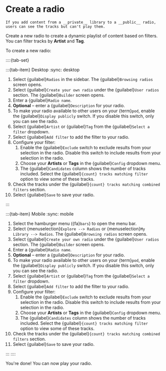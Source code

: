 # Create a radio

```{note}
If you add content from a __private__ library to a __public__ radio, users can see the tracks but can't play them.
```

Create a new radio to create a dynamic playlist of content based on filters. You can filter tracks by __Artist__ and __Tag__.

To create a new radio:

::::{tab-set}

:::{tab-item} Desktop
:sync: desktop

1. Select {guilabel}`Radios` in the sidebar. The {guilabel}`Browsing radios` screen opens.
2. Select {guilabel}`Create your own radio` under the {guilabel}`User radios` section. The {guilabel}`Builder` screen opens.
3. Enter a {guilabel}`Radio name`.
4. __Optional__ – enter a {guilabel}`Description` for your radio.
5. To make your radio available to other users on your {term}`pod`, enable the {guilabel}`Display publicly` switch. If you disable this switch, only you can see the radio.
6. Select {guilabel}`Artist` or {guilabel}`Tag` from the {guilabel}`Select a filter` dropdown.
7. Select {guilabel}`Add filter` to add the filter to your radio.
8. Configure your filter:
   1. Enable the {guilabel}`Exclude` switch to exclude results from your selection in the radio. Disable this switch to include results from your selection in the radio.
   2. Choose your __Artists__ or __Tags__ in the {guilabel}`Config` dropdown menu. 
   3. The {guilabel}`Candidates` column shows the number of tracks included. Select the {guilabel}`{count} tracks matching filter` option to view some of these tracks.
9. Check the tracks under the {guilabel}`{count} tracks matching combined filters` section.
10. Select {guilabel}`Save` to save your radio.

:::

:::{tab-item} Mobile
:sync: mobile

1. Select the hamburger menu ({fa}`bars`) to open the menu bar.
2. Select {menuselection}`Explore --> Radios` or {menuselection}`My Library --> Radios`. The {guilabel}`Browsing radios` screen opens.
3. Select {guilabel}`Create your own radio` under the {guilabel}`User radios` section. The {guilabel}`Builder` screen opens.
4. Enter a {guilabel}`Radio name`.
5. __Optional__ – enter a {guilabel}`Description` for your radio.
6. To make your radio available to other users on your {term}`pod`, enable the {guilabel}`Display publicly` switch. If you disable this switch, only you can see the radio.
7. Select {guilabel}`Artist` or {guilabel}`Tag` from the {guilabel}`Select a filter` dropdown.
8. Select {guilabel}`Add filter` to add the filter to your radio.
9. Configure your filter:
   1. Enable the {guilabel}`Exclude` switch to exclude results from your selection in the radio. Disable this switch to include results from your selection in the radio.
   2. Choose your __Artists__ or __Tags__ in the {guilabel}`Config` dropdown menu. 
   3. The {guilabel}`Candidates` column shows the number of tracks included. Select the {guilabel}`{count} tracks matching filter` option to view some of these tracks.
10. Check the tracks under the {guilabel}`{count} tracks matching combined filters` section.
11. Select {guilabel}`Save` to save your radio.

:::
::::

You're done! You can now play your radio.

